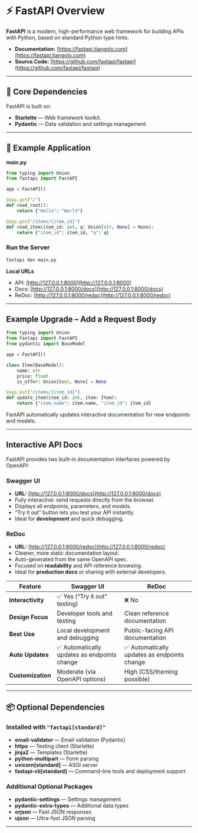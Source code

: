 # ⚡ FastAPI Overview

**FastAPI** is a modern, high-performance web framework for building APIs with Python, based on standard Python type hints.

- **Documentation:** [https://fastapi.tiangolo.com](https://fastapi.tiangolo.com)  
- **Source Code:** [https://github.com/fastapi/fastapi](https://github.com/fastapi/fastapi)

---

## 🧱 Core Dependencies

FastAPI is built on:

- **Starlette** — Web framework toolkit.  
- **Pydantic** — Data validation and settings management.

---

## 🧩 Example Application

**main.py**
```python
from typing import Union
from fastapi import FastAPI

app = FastAPI()

@app.get("/")
def read_root():
    return {"Hello": "World"}

@app.get("/items/{item_id}")
def read_item(item_id: int, q: Union[str, None] = None):
    return {"item_id": item_id, "q": q}
```

### Run the Server
```bash
fastapi dev main.py
```

**Local URLs**

- API: [http://127.0.0.1:8000](http://127.0.0.1:8000)
- Docs: [http://127.0.0.1:8000/docs](http://127.0.0.1:8000/docs)
- ReDoc: [http://127.0.0.1:8000/redoc](http://127.0.0.1:8000/redoc)

---

## Example Upgrade – Add a Request Body

```python
from typing import Union
from fastapi import FastAPI
from pydantic import BaseModel

app = FastAPI()

class Item(BaseModel):
    name: str
    price: float
    is_offer: Union[bool, None] = None

@app.put("/items/{item_id}")
def update_item(item_id: int, item: Item):
    return {"item_name": item.name, "item_id": item_id}
```

FastAPI automatically updates interactive documentation for new endpoints and models.

---

## Interactive API Docs

FastAPI provides two built-in documentation interfaces powered by OpenAPI:

### **Swagger UI**
- **URL:** [http://127.0.0.1:8000/docs](http://127.0.0.1:8000/docs)
- Fully interactive: send requests directly from the browser.
- Displays all endpoints, parameters, and models.
- “Try it out” button lets you test your API instantly.
- Ideal for **development** and quick debugging.

### **ReDoc**
- **URL:** [http://127.0.0.1:8000/redoc](http://127.0.0.1:8000/redoc)
- Cleaner, more static documentation layout.
- Auto-generated from the same OpenAPI spec.
- Focused on **readability** and API reference browsing.
- Ideal for **production docs** or sharing with external developers.

| Feature | Swagger UI | ReDoc |
|----------|-------------|-------|
| **Interactivity** | ✅ Yes (“Try it out” testing) | ❌ No |
| **Design Focus** | Developer tools and testing | Clean reference documentation |
| **Best Use** | Local development and debugging | Public-facing API documentation |
| **Auto Updates** | ✅ Automatically updates as endpoints change | ✅ Automatically updates as endpoints change |
| **Customization** | Moderate (via OpenAPI options) | High (CSS/theming possible) |

---

## 📦 Optional Dependencies

### Installed with `"fastapi[standard]"`

- **email-validator** — Email validation (Pydantic)  
- **httpx** — Testing client (Starlette)  
- **jinja2** — Templates (Starlette)  
- **python-multipart** — Form parsing  
- **uvicorn[standard]** — ASGI server  
- **fastapi-cli[standard]** — Command-line tools and deployment support

### Additional Optional Packages

- **pydantic-settings** — Settings management  
- **pydantic-extra-types** — Additional data types  
- **orjson** — Fast JSON responses  
- **ujson** — Ultra-fast JSON parsing

---

